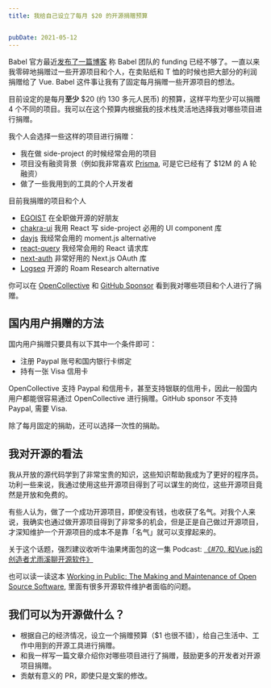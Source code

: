 ```yaml
---
title: 我给自己设立了每月 $20 的开源捐赠预算


pubDate: 2021-05-12
---
```


Babel 官方最近[发布了一篇博客](https://babeljs.io/blog/2021/05/10/funding-update) 称 Babel 团队的 funding 已经不够了。一直以来我零碎地捐赠过一些开源项目和个人，在卖贴纸和 T 恤的时候也把大部分的利润捐赠给了 Vue. Babel 这件事让我有了固定每月捐赠一些开源项目的想法。

目前设定的是每月**至少** $20 (约 130 多元人民币) 的预算，这样平均至少可以捐赠 4 个不同的项目。我可以在这个预算内根据我的技术栈灵活地选择我对哪些项目进行捐赠。

我个人会选择一些这样的项目进行捐赠：

- 我在做 side-project 的时候经常会用的项目
- 项目没有融资背景（例如我非常喜欢 [Prisma](https://prisma.io), 可是它已经有了 $12M 的 A 轮融资）
- 做了一些我用到的工具的个人开发者

目前我捐赠的项目和个人

- [EGOIST](https://github.com/sponsors/egoist) 在全职做开源的好朋友
- [chakra-ui](https://opencollective.com/chakra-ui) 我用 React 写 side-project 必用的 UI component 库
- [dayjs](https://opencollective.com/dayjs) 我经常会用的 moment.js alternative
- [react-query](https://github.com/tannerlinsley/react-query) 我经常会用的 React 请求库
- [next-auth](https://next-auth.js.org/) 非常好用的 Next.js OAuth 库
- [Logseq](https://opencollective.com/logseq) 开源的 Roam Research alternative

你可以在 [OpenCollective](https://opencollective.com/randyloop) 和 [GitHub Sponsor](https://github.com/djyde?tab=sponsoring) 看到我对哪些项目和个人进行了捐赠。

## 国内用户捐赠的方法

国内用户捐赠只要具有以下其中一个条件即可：

- 注册 Paypal 账号和国内银行卡绑定
- 持有一张 Visa 信用卡

OpenCollective 支持 Paypal 和信用卡，甚至支持银联的信用卡，因此一般国内用户都能很容易通过 OpenCollective 进行捐赠。GitHub sponsor 不支持 Paypal, 需要 Visa.

除了每月固定的捐助，还可以选择一次性的捐助。

## 我对开源的看法

我从开放的源代码学到了非常宝贵的知识，这些知识帮助我成为了更好的程序员。功利一些来说，我通过使用这些开源项目得到了可以谋生的岗位，这些开源项目竟然是开放和免费的。

有些人认为，做了一个成功开源项目，即使没有钱，也收获了名气。对我个人来说，我确实也通过做开源项目得到了非常多的机会，但是正是自己做过开源项目，才深知维护一个开源项目的成本不是靠「名气」就可以支撑起来的。

关于这个话题，强烈建议收听牛油果烤面包的这一集 Podcast: [《#70. 和Vue.js的创造者尤雨溪聊开源软件》](https://avocadotoast.live/episodes/70/)

也可以读一读这本 [Working in Public: The Making and Maintenance of Open Source Software](https://www.amazon.com/dp/B08BDGXVK9), 里面有很多开源软件维护者面临的问题。

## 我们可以为开源做什么？

- 根据自己的经济情况，设立一个捐赠预算（$1 也很不错），给自己生活中、工作中用到的开源工具进行捐赠。
- 和我一样写一篇文章介绍你对哪些项目进行了捐赠，鼓励更多的开发者对开源项目捐赠。
- 贡献有意义的 PR，即使只是文案的修改。
